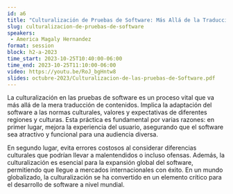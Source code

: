 ```yaml
---
id: a6
title: "Culturalización de Pruebas de Software: Más Allá de la Traducción"
slug: culturalizacion-de-pruebas-de-software
speakers:
 - America Magaly Hernandez
format: session
block: h2-a-2023
time_start: 2023-10-25T10:40:00-06:00
time_end: 2023-10-25T11:10:00-06:00
video: https://youtu.be/RoJ_bgHntw8
slides: octubre-2023/Culturalizacion-de-las-pruebas-de-Software.pdf
---
```


La culturalización en las pruebas de software es un proceso vital que va más allá de la mera traducción de contenidos. Implica la adaptación del software a las normas culturales, valores y expectativas de diferentes regiones y culturas. Esta práctica es fundamental por varias razones: en primer lugar, mejora la experiencia del usuario, asegurando que el software sea atractivo y funcional para una audiencia diversa. 

En segundo lugar, evita errores costosos al considerar diferencias culturales que podrían llevar a malentendidos o incluso ofensas. Además, la culturalización es esencial para la expansión global del software, permitiendo que llegue a mercados internacionales con éxito. En un mundo globalizado, la culturalización se ha convertido en un elemento crítico para el desarrollo de software a nivel mundial.

